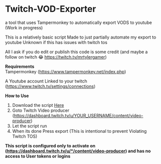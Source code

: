 # Twitch-VOD-Exporter
a tool that uses Tampermonkey to automatically export VODS to youtube (Work in progress)

This is a relatively basic script Made to just partially automate my export to youtube 
Unknown if this has issues with twitch tos


All I ask if you do edit or publish this code is some credit (and maybe a follow on twitch 😂 https://twitch.tv/mrtylergamer)

**Requirements**                                                                                                       
Tampermonkey (https://www.tampermonkey.net/index.php)

A Youtube account Linked to your twitch (https://www.twitch.tv/settings/connections)


**How to Use**
1. Download the script [Here](https://github.com/mrtylergamer/Twitch-VOD-Exporter/raw/main/Twitch%20Auto%20Export.user.js)
2. Goto Twitch Video producer (https://dashboard.twitch.tv/u/YOUR_USERNAME/content/video-producer)
3. Let the script run
4. When its done Press export (This is intentional to prevent Violating Twitch TOS)


**This script is configured only to activate on (https://dashboard.twitch.tv/u/*/content/video-producer) and has no access to User tokens or logins**
